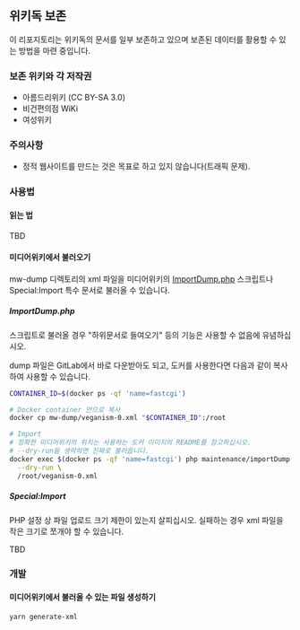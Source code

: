 ## 위키독 보존

이 리포지토리는 위키독의 문서를 일부 보존하고 있으며 보존된 데이터를 활용할 수 있는 방법을 마련 중입니다.

### 보존 위키와 각 저작권

- 아름드리위키 (CC BY-SA 3.0)
- 비건편의점 WiKi
- 여성위키

### 주의사항

- 정적 웹사이트를 만드는 것은 목표로 하고 있지 않습니다(트래픽 문제).

### 사용법

#### 읽는 법

TBD

#### 미디어위키에서 불러오기

mw-dump 디렉토리의 xml 파일을 미디어위키의 [ImportDump.php] 스크립트나 Special:Import 특수 문서로 불러올 수 있습니다.

##### ImportDump.php

스크립트로 불러올 경우 "하위문서로 들여오기" 등의 기능은 사용할 수 없음에 유념하십시오.

dump 파일은 GitLab에서 바로 다운받아도 되고, 도커를 사용한다면 다음과 같이 복사하여 사용할 수 있습니다.

```sh
CONTAINER_ID=$(docker ps -qf 'name=fastcgi')

# Docker container 안으로 복사
docker cp mw-dump/veganism-0.xml "$CONTAINER_ID":/root

# Import
# 정확한 미디어위키의 위치는 사용하는 도커 이미지의 README를 참고하십시오.
# --dry-run을 생략하면 진짜로 불러옵니다.
docker exec $(docker ps -qf 'name=fastcgi') php maintenance/importDump.php \
  --dry-run \
  /root/veganism-0.xml
```

##### Special:Import

PHP 설정 상 파일 업로드 크기 제한이 있는지 살피십시오. 실패하는 경우 xml 파일을 작은 크기로 쪼개야 할 수 있습니다.

TBD

### 개발

#### 미디어위키에서 불러올 수 있는 파일 생성하기

```
yarn generate-xml
```

[ImportDump.php]:https://www.mediawiki.org/wiki/Special:MyLanguage/Manual:ImportDump.php
